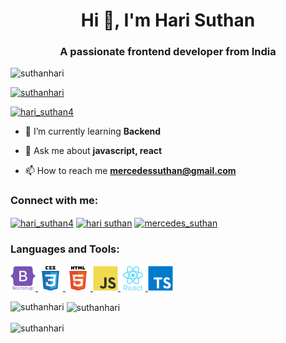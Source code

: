 <h1 align="center">Hi 👋, I'm Hari Suthan</h1>
<h3 align="center">A passionate frontend developer from India</h3>

<p align="left"> <img src="https://komarev.com/ghpvc/?username=suthanhari&label=Profile%20views&color=0e75b6&style=flat" alt="suthanhari" /> </p>

<p align="left"> <a href="https://github.com/ryo-ma/github-profile-trophy"><img src="https://github-profile-trophy.vercel.app/?username=suthanhari" alt="suthanhari" /></a> </p>

<p align="left"> <a href="https://twitter.com/hari_suthan4" target="blank"><img src="https://img.shields.io/twitter/follow/hari_suthan4?logo=twitter&style=for-the-badge" alt="hari_suthan4" /></a> </p>

- 🌱 I’m currently learning **Backend**

- 💬 Ask me about **javascript, react**

- 📫 How to reach me **mercedessuthan@gmail.com**

<h3 align="left">Connect with me:</h3>
<p align="left">
<a href="https://twitter.com/hari_suthan4" target="blank"><img align="center" src="https://raw.githubusercontent.com/rahuldkjain/github-profile-readme-generator/master/src/images/icons/Social/twitter.svg" alt="hari_suthan4" height="30" width="40" /></a>
<a href="https://linkedin.com/in/hari suthan" target="blank"><img align="center" src="https://raw.githubusercontent.com/rahuldkjain/github-profile-readme-generator/master/src/images/icons/Social/linked-in-alt.svg" alt="hari suthan" height="30" width="40" /></a>
<a href="https://instagram.com/mercedes_suthan" target="blank"><img align="center" src="https://raw.githubusercontent.com/rahuldkjain/github-profile-readme-generator/master/src/images/icons/Social/instagram.svg" alt="mercedes_suthan" height="30" width="40" /></a>
</p>

<h3 align="left">Languages and Tools:</h3>
<p align="left"> <a href="https://getbootstrap.com" target="_blank" rel="noreferrer"> <img src="https://raw.githubusercontent.com/devicons/devicon/master/icons/bootstrap/bootstrap-plain-wordmark.svg" alt="bootstrap" width="40" height="40"/> </a> <a href="https://www.w3schools.com/css/" target="_blank" rel="noreferrer"> <img src="https://raw.githubusercontent.com/devicons/devicon/master/icons/css3/css3-original-wordmark.svg" alt="css3" width="40" height="40"/> </a> <a href="https://www.w3.org/html/" target="_blank" rel="noreferrer"> <img src="https://raw.githubusercontent.com/devicons/devicon/master/icons/html5/html5-original-wordmark.svg" alt="html5" width="40" height="40"/> </a> <a href="https://developer.mozilla.org/en-US/docs/Web/JavaScript" target="_blank" rel="noreferrer"> <img src="https://raw.githubusercontent.com/devicons/devicon/master/icons/javascript/javascript-original.svg" alt="javascript" width="40" height="40"/> </a> <a href="https://reactjs.org/" target="_blank" rel="noreferrer"> <img src="https://raw.githubusercontent.com/devicons/devicon/master/icons/react/react-original-wordmark.svg" alt="react" width="40" height="40"/> </a> <a href="https://www.typescriptlang.org/" target="_blank" rel="noreferrer"> <img src="https://raw.githubusercontent.com/devicons/devicon/master/icons/typescript/typescript-original.svg" alt="typescript" width="40" height="40"/> </a> </p>

<p><img align="left" src="https://github-readme-stats.vercel.app/api/top-langs?username=suthanhari&show_icons=true&locale=en&layout=compact" alt="suthanhari" /></p>

<p>&nbsp;<img align="center" src="https://github-readme-stats.vercel.app/api?username=suthanhari&show_icons=true&locale=en" alt="suthanhari" /></p>

<p><img align="center" src="https://github-readme-streak-stats.herokuapp.com/?user=suthanhari&" alt="suthanhari" /></p>
